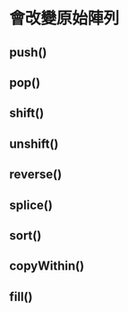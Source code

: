 # 會改變原始陣列

## push()

## pop()

## shift()

## unshift()

## reverse()

## splice()

## sort()

## copyWithin()

## fill()


